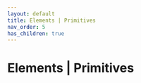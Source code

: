 ```yaml
---
layout: default
title: Elements | Primitives
nav_order: 5
has_children: true
---
```


# Elements | Primitives